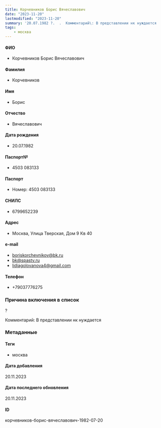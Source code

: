 ```yaml
---
title: Корчевников Борис Вячеславович
date: "2023-11-20"
lastmodified: "2023-11-20"
summary: '20.07.1982 ?.  .  Комментарий\: В представлении нк нуждается'
tags: 
    - москва
---
```

<!--# pp2-->
<!--## Фигурант-->
<!--### Личные данные-->
#### ФИО
- Корчевников Борис Вячеславович
#### Фамилия
- Корчевников
#### Имя
- Борис
#### Отчество
- Вячеславович
#### Дата рождения
- 20.07.1982
#### Паспорт№
- 4503 083133
#### Паспорт
- Номер: 4503 083133
#### СНИЛС
- 6799652239
#### Адрес
- Москва, Улица Тверская, Дом 9 Кв 40
#### e-mail
- boriskorchevnikov@bk.ru
- bk@spastv.ru
- lidiagolovanova4@gmail.com
#### Телефон
- +79037776275
### Причина включения в список
?
 
 Комментарий: В представлении нк нуждается
### Метаданные
#### Теги
- москва
#### Дата добавления
20.11.2023
#### Дата последнего обновления
20.11.2023
#### ID
корчевников-борис-вячеславович-1982-07-20
<!--## END;-->
